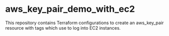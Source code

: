 # aws_key_pair_demo_with_ec2
This repository contains Terraform configurations to create an aws_key_pair resource with tags which use to log into EC2 instances.

